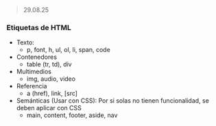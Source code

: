 > 29.08.25

### Etiquetas de HTML

- Texto:
  - p, font, h, ul, ol, li, span, code
- Contenedores
  - table (tr, td), div
- Multimedios
  - img, audio, video
- Referencia
  - a (href), link, \[src\]
- Semánticas (Usar con CSS): Por si solas no tienen funcionalidad, se deben aplicar con CSS
  - main, content, footer, aside, nav
